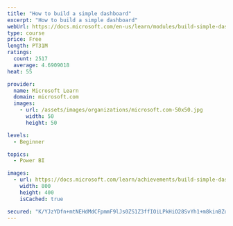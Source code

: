 ```yaml
---
title: "How to build a simple dashboard"
excerpt: "How to build a simple dashboard"
webUrl: https://docs.microsoft.com/en-us/learn/modules/build-simple-dashboard/
type: course
price: Free
length: PT31M
ratings:
  count: 2517
  average: 4.6909018
heat: 55

provider:
  name: Microsoft Learn
  domain: microsoft.com
  images:
    - url: /assets/images/organizations/microsoft.com-50x50.jpg
      width: 50
      height: 50

levels:
  - Beginner

topics:
  - Power BI

images:
  - url: https://docs.microsoft.com/learn/achievements/build-simple-dashboard-social.png
    width: 800
    height: 400
    isCached: true

secured: "K/YJzYDfn+mtNEHdMdCFpmmF9lJs0ZS1Z3ffIOiLPkHiO28SvYh1+m8kinBZdpxKqP07oXXw7ZfhrsTeJHLnQZZh9v6dCFKDVaNJMXcwQhkV9feZwz7+gGNz5bc7imlG6CAA/BXtCAvyKm5EJB2lEJdzWF+TU04POvGOemj5bGHoyqg0h0zFktq2Q0qq/cB7eaJFVw+jZlJFL+tcgNOGbWqLmv0B3d/6GFLVJefwV5y98z7DzvGqsR43YF4KEoP+v4q4lSoq/mtMK85zTtM2ZClv7hkxwEVsixu5YnyjCk5eubcYYBplC1lW29K62Mc0t8kbWtm3ZI8MhkuMBnshk0ckFFy9weh+z8CN07ZpOqZSGHOUr5zqL2Za7QCtbtg3Fbk1w/hzGtYhrr+FyJmeeTmgDpEbXwJ0hn5JtAQwtqA=;vyb896a7TPGS3hUtd/3/nA=="
---
```


